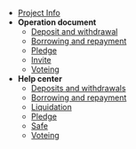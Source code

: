 * [Project Info](guide.md)
* **Operation document**
  * [Deposit and withdrawal](action/存币和取币.md)
  * [Borrowing and repayment](action/借币和还币.md)
  * [Pledge](action/质押.md)
  * [Invite](action/邀请.md)
  * [Voteing](action/投票.md)
* **Help center**
  * [Deposits and withdrawals](helper/存币和取币.md)
  * [Borrowing and repayment](helper/借币和还币.md)
  * [Liquidation](helper/清算.md)
  * [Pledge](helper/质押.md)
  * [Safe](helper/安全.md)
  * [Voteing](helper/投票.md)
